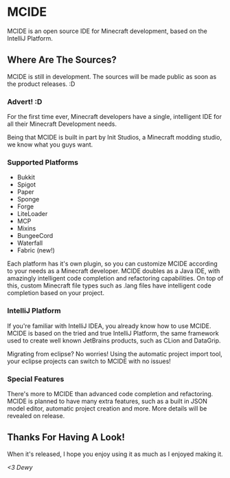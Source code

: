 # MCIDE
MCIDE is an open source IDE for Minecraft development, based on the IntelliJ Platform.

## Where Are The Sources?
MCIDE is still in development. The sources will be made public as soon as the product releases. :D

### Advert! :D
For the first time ever, Minecraft developers have a single, intelligent IDE for all their Minecraft Development needs.

Being that MCIDE is built in part by Init Studios, a Minecraft modding studio, we know what you guys want.

### Supported Platforms

- Bukkit
- Spigot
- Paper
- Sponge
- Forge
- LiteLoader
- MCP
- Mixins
- BungeeCord
- Waterfall
- Fabric (new!)

Each platform has it's own plugin, so you can customize MCIDE according to your needs as a Minecraft developer. MCIDE doubles as a Java IDE, with amazingly intelligent code completion and refactoring capabilities. On top of this, custom Minecraft file types such as .lang files have intelligent code completion based on your project.

### IntelliJ Platform

If you're familiar with IntelliJ IDEA, you already know how to use MCIDE. MCIDE is based on the tried and true IntelliJ Platform, the same framework used to create well known JetBrains products, such as CLion and DataGrip.

Migrating from eclipse? No worries! Using the automatic project import tool, your eclipse projects can switch to MCIDE with no issues!

### Special Features

There's more to MCIDE than advanced code completion and refactoring. MCIDE is planned to have many extra features, such as a built in JSON model editor, automatic project creation and more. More details will be revealed on release.

## Thanks For Having A Look!

When it's released, I hope you enjoy using it as much as I enjoyed making it.

*<3 Dewy*


